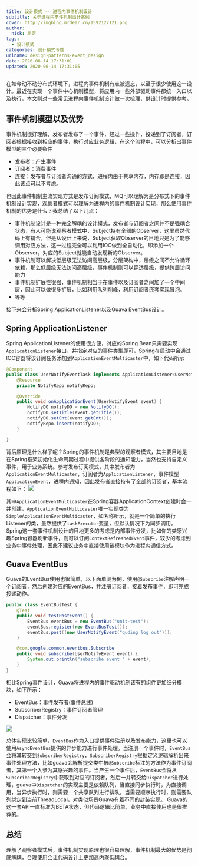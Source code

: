 ```yaml
---
title: 设计模式 -- 进程内事件机制设计
subtitle: 关于进程内事件机制设计案例
cover: http://imgblog.mrdear.cn/1592127121.png
author: 
  nick: 屈定
tags:
  - 设计模式
categories: 设计模式专题
urlname: design-patterns-event_design
date: 2020-06-14 17:31:01
updated: 2020-06-14 17:31:05
---
```


在如今动不动分布式环境下，进程内事件机制有点被遗忘，以至于很少使用这一设计。最近在实现一个事件中心机制模型，将应用内一些外部驱动事件都统一入口以及执行，本文则对一些常见进程内事件机制设计做一次梳理，供设计时提供参考。

## 事件机制模型以及优势
事件机制很好理解，发布者发布了一个事件，经过一些操作，投递到了订阅者，订阅者根据接收到相应的事件，执行对应业务逻辑，在这个流程中，可以分析出事件模型的三个必要条件
- 发布者：产生事件
- 订阅者：消费事件
- 连接：发布者与订阅者沟通的方式，进程内由于共享内存，内存即是连接，因此该点可以不考虑。

也因此事件机制主流实现方式是发布订阅模式，MQ可以理解为是分布式下的事件机制设计实现，[观察者模式](https://mrdear.cn/posts/design-patterns-observer.html)可以理解为进程内的事件机制设计实现，那么使用事件机制的优势是什么？我总结了以下几点：

- 事件机制设计是一种完全解耦的设计模式，发布者与订阅者之间并不是强耦合状态，有人可能说观察者模式中，Subject持有全部的Observer，这里虽然代码上有耦合，但是从设计上来说，Subject获取Observer的目地只是为了能够调用对应方法，这一过程完全可以利用IOC做到全自动化，即添加一个Observer，对应的Subject就能自动发现新的Observer。
- 事件机制可以解决低层级无法访问高层级，分层架构中，层级之间不允许循环依赖，那么低层级无法访问高层级，事件机制则可以穿透层级，提供跨层访问能力
- 事件机制扩展性很强，事件机制相当于在事件以及订阅者之间加了一个中间层，因此可以做很多扩展，比如利用队列削峰，利用订阅者嵌套实现冒泡。
- 等等

接下来会分析Spring ApplicationListener以及Guava EventBus设计。

## Spring ApplicationListener
Spring ApplicationListener的使用很方便，对应的Spring Bean只需要实现`ApplicationListener`接口，并指定对应的事件类型即可，Spring在启动中会通过IOC容器将该订阅任务添加到`ApplicationEventMulticaster`中，如下代码所示
```java
@Component
public class UserNotifyEventTask implements ApplicationListener<UserNotifyEvent> {
    @Resource
    private NotifyRepo notifyRepo;

    @Override
    public void onApplicationEvent(UserNotifyEvent event) {
        NotifyDO notifyDO = new NotifyDO();
        notifyDO.setTitle(event.getTitle());
        notifyDO.setCnt(event.getCnt());
        notifyRepo.insert(notifyDO);
    }

}
```
背后原理是什么样子呢？Spring的事件机制是典型的观察者模式，其主要目地是在Spring框架初始化生命周期过程中提供各阶段的通知能力，当然也支持自定义事件，用于业务系统。参考发布订阅模式，其中发布者为`ApplicationEventMulticaster`，订阅者为`ApplicationListener`，事件模型`ApplicationEvent`，进程内通知，因此发布者直接持有了全部的订阅者，基本流程如下：
![](http://imgblog.mrdear.cn/spring-eventlistener.png?imageMogr2/thumbnail/!100p)

其中`ApplicationEventMulticaster`在Spring容器ApplicationContext创建时会一并创建，`ApplicationEventMulticaster`唯一实现类为`SimpleApplicationEventMulticaster`，如名称所示，就是一个简单的执行Listener的类，虽然提供了`taskExecutor`变量，但默认情况下为同步调用。Spring这一套事件机制设计的目地更多的考虑是内部事件分发，比如你的类感兴趣Spring容器刷新事件，则可以订阅`ContextRefreshedEvent`事件，较少的考虑到业务中事件处理，因此不建议业务中直接使用该模块作为进程内通信方式。

## Guava EventBus
Guava的EventBus使用也很简单，以下面单测为例，使用`@Subscribe`注解声明一个订阅者，然后创建对应的EventBus，并注册订阅者，接着发布事件，即可完成投递动作。
```java
public class EventBusTest {
    @Test
    public void testPostEvent() {
        EventBus eventBus = new EventBus("unit-test");
        eventBus.register(new EventBusTest());
        eventBus.post((new UserNotifyEvent("quding log out")));
    }

    @com.google.common.eventbus.Subscribe
    public void subscribe(UserNotifyEvent event) {
        System.out.println("subscribe event " + event);
    }
}
```

相比Spring事件设计，Guava将进程内的事件驱动机制该有的组件更加细分模块，如下所示：
- EventBus：事件发布者(事件总线)
- SubscriberRegistry：事件订阅者管理
- Dispatcher：事件分发

![](http://imgblog.mrdear.cn/guava-event-bus.png?imageMogr2/thumbnail/!100p)

总体实现比较简单，`EventBus`作为入口提供事件注册以及发布能力，这里也可以使用`AsyncEventBus`提供的异步能力进行事件处理。当注册一个事件时，`EventBus`会将其转交到`SubscriberRegistry`，`SubscriberRegistry`根据定义逻辑解析出来事件处理方法，比如guava会解析提交类中被`@Subscribe`标注的方法作为事件订阅者，其第一个入参为其感兴趣的事件。当产生一个事件后，`EventBus`会将从`SubscriberRegistry`中获取到对应的订阅者，然后一并转交给`Dispatcher`进行处理，guava中`Dispatcher`的实现主要是依赖队列，当直接同步执行时，为直接调用，当异步执行时，则需要一个共享队列进行排队，当需要顺序执行时，则需要队列绑定到当前ThreadLocal，对类似场景Guava有着不同的封装实现。
Guava的这一套API一直标准为BETA状态，但代码逻辑比简单，业务中直接使用也是很推荐的。

## 总结
理解了观察者模式后，事件机制实现原理也很容易理解，事件机制最大的优势是彻底解耦，合理使用会让代码设计上更加高内聚低耦合。

